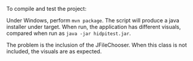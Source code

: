 To compile and test the project:

Under Windows, perform `mvn package`. The script will produce a java installer under target. When run, the application has different visuals, compared when run as `java -jar hidpitest.jar`.

The problem is the inclusion of the JFileChooser. When this class is not included, the visuals are as expected.
